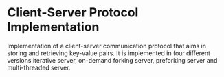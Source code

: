 # Client-Server Protocol Implementation
Implementation of a client-server communication protocol that aims in storing and retrieving key-value pairs. It is implemented in four different versions:iterative server, on-demand forking server, preforking server and multi-threaded server.
